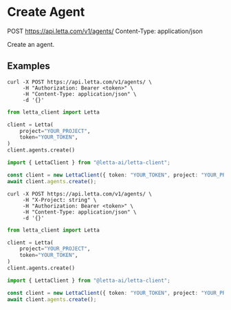 # Create Agent

POST https://api.letta.com/v1/agents/
Content-Type: application/json

Create an agent.

## Examples

```shell
curl -X POST https://api.letta.com/v1/agents/ \
     -H "Authorization: Bearer <token>" \
     -H "Content-Type: application/json" \
     -d '{}'
```

```python
from letta_client import Letta

client = Letta(
    project="YOUR_PROJECT",
    token="YOUR_TOKEN",
)
client.agents.create()

```

```typescript
import { LettaClient } from "@letta-ai/letta-client";

const client = new LettaClient({ token: "YOUR_TOKEN", project: "YOUR_PROJECT" });
await client.agents.create();

```

```shell
curl -X POST https://api.letta.com/v1/agents/ \
     -H "X-Project: string" \
     -H "Authorization: Bearer <token>" \
     -H "Content-Type: application/json" \
     -d '{}'
```

```python
from letta_client import Letta

client = Letta(
    project="YOUR_PROJECT",
    token="YOUR_TOKEN",
)
client.agents.create()

```

```typescript
import { LettaClient } from "@letta-ai/letta-client";

const client = new LettaClient({ token: "YOUR_TOKEN", project: "YOUR_PROJECT" });
await client.agents.create();

```
